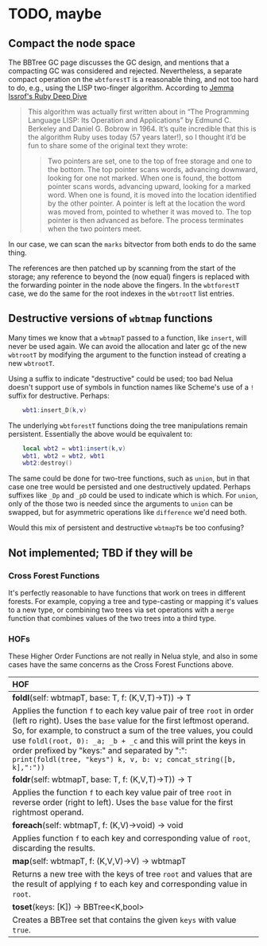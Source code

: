# TODO, maybe

## Compact the node space

The BBTree GC page discusses the GC design, and mentions that a compacting GC
was considered and rejected. Nevertheless, a separate compact operation on the
`wbtforestT` is a reasonable thing, and not too hard to do, e.g., using the LISP
two-finger algorithm.
According to [Jemma Issrof's Ruby Deep Dive](https://jemma.dev/blog/gc-compaction)

> This algorithm was actually first written about in “The Programming Language LISP:
> Its Operation and Applications” by Edmund C. Berkeley and Daniel G. Bobrow in 1964.
> It’s quite incredible that this is the algorithm Ruby uses today (57 years later!),
> so I thought it’d be fun to share some of the original text they wrote:
>
>> Two pointers are set, one to the top of free storage and one to the bottom. The
>> top pointer scans words, advancing downward, looking for one not marked. When one
>> is found, the bottom pointer scans words, advancing upward, looking for a marked
>> word. When one is found, it is moved into the location identified by the other pointer.
>> A pointer is left at the location the word was moved from, pointed to whether it
>> was moved to. The top pointer is then advanced as before. The process terminates
>> when the two pointers meet.

In our case, we can scan the `marks` bitvector from both ends to do the same thing.

The references are then patched up by scanning from the start of the storage; any reference
to beyond the (now equal) fingers is replaced with the forwarding pointer in the node
above the fingers. In the `wbtforestT` case, we do the same for the root indexes in the
`wbtrootT` list entries.

## Destructive versions of `wbtmap` functions

Many times we know that a `wbtmapT` passed to a function, like `insert`, will never be
used again. We can avoid the allocation and later gc of the new `wbtrootT` by modifying
the argument to the function instead of creating a new `wbtrootT`.

Using a suffix to indicate "destructive" could be used; too bad Nelua doesn't support use of
symbols in function names like Scheme's use of a `!` suffix for destructive. Perhaps:

```lua
    wbt1:insert_D(k,v)
```

The underlying `wbtforestT` functions doing the tree manipulations remain persistent.
Essentially the above would be equivalent to:

```lua
    local wbt2 = wbt1:insert(k,v)
    wbt1, wbt2 = wbt2, wbt1
    wbt2:destroy()
```

The same could be done for two-tree functions, such as `union`, but in that case one
tree would be persisted and one destructively updated. Perhaps suffixes like `_Dp` and
`_pD` could be used to indicate which is which. For `union`, only of the those two is
needed since the arguments to `union` can be swapped, but for asymmetric operations
like `difference` we'd need both.

Would this mix of persistent and destructive `wbtmapT`s be too confusing?

## Not implemented; TBD if they will be

### Cross Forest Functions

It's perfectly reasonable to have functions that work on trees in different forests. For example,
copying a tree and type-casting or mapping it's values to a new type, or combining two trees via
set operations with a `merge` function that combines values of the two trees into a third type.

### HOFs

These Higher Order Functions are not really in Nelua style, and also in some cases have the same
concerns as the Cross Forest Functions above.

| HOF |
|:---------------------|
| **foldl**(self: wbtmapT, base: T, f: (K,V,T)->T)) -> T |
| Applies the function `f` to each key value pair of tree `root` in order (left ro right). Uses the `base` value for the first leftmost operand. So, for example, to construct a sum of the tree values, you could use ``foldl(root, 0): _a; _b + _c`` and this will print the keys in order prefixed by "keys:" and separated by ":": `print(foldl(tree, "keys") k, v, b: v; concat_string([b, k],":"))` |
| **foldr**(self: wbtmapT, base: T, f: (K,V,T)->T)) -> T |
| Applies the function `f` to each key value pair of tree `root` in reverse order (right to left). Uses the `base` value for the first rightmost operand. |
| **foreach**(self: wbtmapT, f: (K,V)->void) -> void |
| Applies function `f` to each key and corresponding value of `root`, discarding the results. |
| **map**(self: wbtmapT, f: (K,V,V)->V) -> wbtmapT |
| Returns a new tree with the keys of tree `root` and values that are the result of applying `f` to each key and corresponding value in `root`. |
| **toset**(keys: [K]) -> BBTree<K,bool> |
| Creates a BBTree set that contains the given `keys` with value `true`. |
